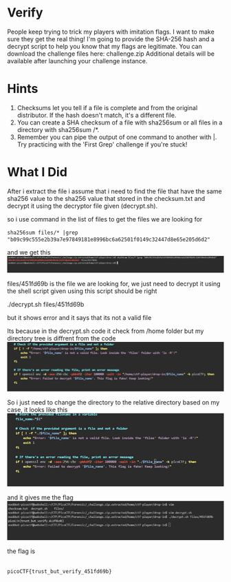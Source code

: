 # Verify

People keep trying to trick my players with imitation flags. I want to make sure they get the real thing! I'm going to provide the SHA-256 hash and a decrypt script to help you know that my flags are legitimate.
You can download the challenge files here:
challenge.zip
Additional details will be available after launching your challenge instance.



# Hints

1. Checksums let you tell if a file is complete and from the original distributor. If the hash doesn't match, it's a different file.
2. You can create a SHA checksum of a file with sha256sum <file> or all files in a directory with sha256sum <directory>/*.
3. Remember you can pipe the output of one command to another with |. Try practicing with the 'First Grep' challenge if you're stuck!

# What I Did

After i extract the file i assume that i need to find the file
that have the same sha256 value to the sha256 value that stored in the checksum.txt and decrypt it using the 
decryptor file given (decrypt.sh).

so i use command in the list of files to get the files we are looking for

``` 
sha256sum files/* |grep "b09c99c555e2b39a7e97849181e8996bc6a62501f0149c32447d8e65e205d6d2" 
```

and we get this
<img src="Pic_1.jpg">

files/451fd69b is the file we are looking for, we just need to decrypt it using the shell script given
using this script should be right

./decrypt.sh files/451fd69b

but it shows error and it says that its not a valid file

Its because in the decrypt.sh code it check from /home folder
but my directory tree is diffrent from the code
<img src="Pic_2.jpg">

So i just need to change the directory to the relative directory
based on my case, it looks like this
<img src="Pic_3.jpg">

and it gives me the flag
<img src="Pic_4.jpg">

the flag is

``` 

picoCTF{trust_but_verify_451fd69b} 

```
